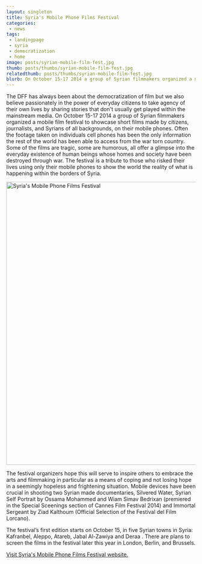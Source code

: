 ```yaml
---
layout: singleton
title: Syria's Mobile Phone Films Festival
categories:
 - news
tags:
 - landingpage
 - syria
 - democratization
 - home
image: posts/syrian-mobile-film-fest.jpg
thumb: posts/thumbs/syrian-mobile-film-fest.jpg
relatedthumb: posts/thumbs/syrian-mobile-film-fest.jpg
blurb: On October 15-17 2014 a group of Syrian filmmakers organized a mobile film festival to showcase short films made by citizens, journalists, and Syrians of all backgrounds, on their mobile phones.
---
```


The DFF has always been about the democratization of film but we also believe passionately in the power of everyday citizens to take agency of their own lives by sharing stories that don't usually get played within the mainstream media. On October 15-17 2014 a group of Syrian filmmakers organized a mobile film festival to showcase short films made by citizens, journalists, and Syrians of all backgrounds, on their mobile phones. Often the footage taken on individuals cell phones has been the only information the rest of the world has been able to access from the war torn country. Some of the films are tragic, some are humorous, all offer a glimpse into the everyday existence of human beings whose homes and society have been destroyed through war. The festival is a tribute to those who risked their lives using only their mobile phones to show the world the reality of what is happening within the borders of Syria.

<img align="center" class="img-responsive" src="{{ 'posts/SYRIA-FILM-FESTIVAL-570.jpg' | asset_path }}" width="750" alt="Syria's Mobile Phone Films Festival">

The festival organizers hope this will serve to inspire others to embrace the arts and filmmaking in particular as a means of coping and not losing hope in a seemingly hopeless and frightening situation. Mobile devices have been crucial in shooting two Syrian made documentaries, Silvered Water, Syrian Self Portrait by Ossama Mohammed and Wiam Simav Bedrixan (premiered in the Special Sceenings section of Cannes Film Festival 2014)
 and Immortal Sergeant by Ziad Kalthoum (Official Selection of the Festival del Film Lorcano).

The festival’s first edition starts on October 15, in five Syrian towns in Syria: Kafranbel, Aleppo, Atareb, Jabal Al-Zawiya and Deraa . There are plans to screen the films in the festival later this year in London, Berlin, and Brussels.

<a href="http://syria-film.com/index-en.htm" target="_blank">Visit Syria's Mobile Phone Films Festival website.</a>
